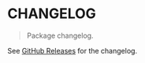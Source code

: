 # CHANGELOG

> Package changelog.

See [GitHub Releases](https://github.com/stdlib-js/datasets-cmudict/releases) for the changelog.